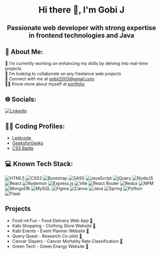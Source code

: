 <h1 align="center">Hi there 👋, I'm Gobi J</h1>
<h2 align="center">Passionate web developer with strong expertise in frontend technologies and Java</h2>

## 💫 About Me:
🔭 I’m currently working on enhancing my skills by delving into real-time projects<br>👯 I’m looking to collaborate on any freelance web projects<br>🤝 Connect with me at gobij2003@gmail.com<br>🧑‍💻 Know more about myself at [portfolio](https://gobi-j.github.io/Profile/)


## 🌐 Socials:
[![LinkedIn](https://img.shields.io/badge/LinkedIn-%230077B5.svg?logo=linkedin&logoColor=white)](https://linkedin.com/in/gobi-j)

## 🧑‍💻 Coding Profiles:
- [Leetcode](https://leetcode.com/gobij2003/)
- [GeeksforGeeks](https://auth.geeksforgeeks.org/user/gobijci0x)
- [CSS Battle](https://cssbattle.dev/player/gobi_j)

## 💻 Known Tech Stack:
![HTML5](https://img.shields.io/badge/html5-%23E34F26.svg?style=for-the-badge&logo=html5&logoColor=white) ![CSS3](https://img.shields.io/badge/css3-%231572B6.svg?style=for-the-badge&logo=css3&logoColor=white) ![Bootstrap](https://img.shields.io/badge/bootstrap-%238511FA.svg?style=for-the-badge&logo=bootstrap&logoColor=white) ![SASS](https://img.shields.io/badge/SASS-hotpink.svg?style=for-the-badge&logo=SASS&logoColor=white) ![JavaScript](https://img.shields.io/badge/javascript-%23323330.svg?style=for-the-badge&logo=javascript&logoColor=%23F7DF1E) ![jQuery](https://img.shields.io/badge/jquery-%230769AD.svg?style=for-the-badge&logo=jquery&logoColor=white) ![NodeJS](https://img.shields.io/badge/node.js-6DA55F?style=for-the-badge&logo=node.js&logoColor=white) ![React](https://img.shields.io/badge/react-%2320232a.svg?style=for-the-badge&logo=react&logoColor=%2361DAFB) ![Nodemon](https://img.shields.io/badge/NODEMON-%23323330.svg?style=for-the-badge&logo=nodemon&logoColor=%BBDEAD) ![Express.js](https://img.shields.io/badge/express.js-%23404d59.svg?style=for-the-badge&logo=express&logoColor=%2361DAFB) ![Vite](https://img.shields.io/badge/vite-%23646CFF.svg?style=for-the-badge&logo=vite&logoColor=white) ![React Router](https://img.shields.io/badge/React_Router-CA4245?style=for-the-badge&logo=react-router&logoColor=white) ![Redux](https://img.shields.io/badge/redux-%23593d88.svg?style=for-the-badge&logo=redux&logoColor=white) ![NPM](https://img.shields.io/badge/NPM-%23CB3837.svg?style=for-the-badge&logo=npm&logoColor=white) ![MongoDB](https://img.shields.io/badge/MongoDB-%234ea94b.svg?style=for-the-badge&logo=mongodb&logoColor=white) ![MySQL](https://img.shields.io/badge/mysql-%2300000f.svg?style=for-the-badge&logo=mysql&logoColor=white) ![Figma](https://img.shields.io/badge/figma-%23F24E1E.svg?style=for-the-badge&logo=figma&logoColor=white) ![Canva](https://img.shields.io/badge/Canva-%2300C4CC.svg?style=for-the-badge&logo=Canva&logoColor=white) ![Java](https://img.shields.io/badge/java-%23ED8B00.svg?style=for-the-badge&logo=openjdk&logoColor=white) ![Spring](https://img.shields.io/badge/spring-%236DB33F.svg?style=for-the-badge&logo=spring&logoColor=white) ![Python](https://img.shields.io/badge/python-3670A0?style=for-the-badge&logo=python&logoColor=ffdd54) ![Flask](https://img.shields.io/badge/flask-%23000.svg?style=for-the-badge&logo=flask&logoColor=white)

## Projects
- Food nd Fun - Food Delivery Web App [🔗](https://github.com/Gobi-J/fooddelivery)
- Kabi Shopping - Clothing Store Website [🔗](https://github.com/Gobi-J/clothing-store)
- Kabi Events - Event Planner Website [🔗](https://github.com/Gobi-J/event-planner)
- Query Quest - Research Co-pilot [🔗](https://github.com/Gobi-J/research-tool)
- Cancer Slayers - Cancer Mortality Rate Classification [🔗](https://github.com/Gobi-J/Cancer-Rate)
- Green Tech - Green Energy Website [🔗](https://github.com/Gobi-J/green-tech)
